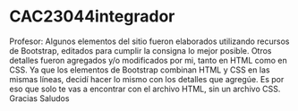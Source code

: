 # CAC23044integrador
Profesor: Algunos elementos del sitio fueron elaborados utilizando recursos de Bootstrap, editados para cumplir la consigna lo mejor posible. Otros detalles fueron agregados y/o modificados por mi, tanto en HTML como en CSS. Ya que los elementos de Bootstrap combinan HTML y CSS en las mismas líneas, decidí hacer lo mismo con los detalles que agregúe. Es por eso que solo te vas a encontrar con el archivo HTML, sin un archivo CSS.
Gracias
Saludos
